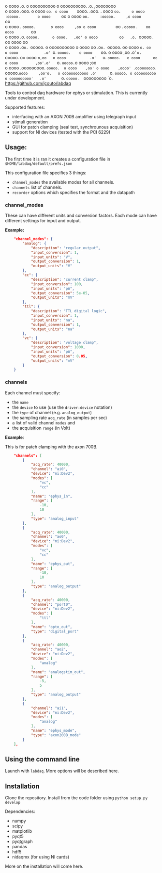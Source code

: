 o oooo                  .o.          o oooooooooo   o oooooooooo.            .o.           ,oooooooo      
o oooo                 .ooo.         o oooo    `oo. o oooo    `oooo.        .ooo.       . oooo     `oo.    
o oooo                :ooooo.        o oooo     `oo o oooo        `oo.     :ooooo.     ,o oooo       `oo   
o oooo               . `ooooo.       o oooo     ,oo o oooo         `oo    . `ooooo.    oo oooo        `oo  
o oooo              .o. `ooooo.      o oooo.   ,oo' o oooo          oo   .o. `ooooo.   oo oooo         oo  
o oooo             .o`o. `ooooo.     o oooooooooo   o oooo          oo  .o`o. `ooooo.  oo oooo     `o. oo  
o oooo            .o' `o. `ooooo.    o oooo    `oo. o oooo         ,oo .o' `o. `ooooo. oo oooo      `o,oo  
o oooo           .o'   `o. `ooooo.   o oooo      oo o oooo        ,oo'.o'   `o. `ooooo.`o oooo       ;oo   
o oooo          .ooooooooo. `ooooo.  o oooo    ,oo' o oooo    ,oooo' .ooooooooo. `ooooo.` oooo     ,oo'o.  
o oooooooooooo .o'       `o. `ooooo. o oooooooooo   o oooooooooo'   .o'       `o. `ooooo.  `ooooooooo  `o. 
  	       		     	       		      	https://github.com/jcouto/labdaq  	       		     	       		      		    

Tools to control daq hardware for ephys or stimulation.
This is currently under development.

Supported features:
* interfacing with an AXON 700B amplifier using telegraph input
* stimuli generation
* GUI for patch clamping (seal test, synchrounous acquisition)
* support for NI devices (tested with the PCI 6229)

## Usage:

The first time it is ran it creates a configuration file in ``$HOME/labdaq/default/prefs.json``

This configuration file specifies 3 things:

* ``channel_modes`` the available modes for all channels.
* ``channels`` list of channels.
* ``recorder`` options which specifies the format and the datapath

### channel_modes

These can have different units and conversion factors. Each mode can have different settings for input and output.

**Example:**

```json
    "channel_modes": {
        "analog": {
            "description": "regular_output",
            "input_conversion": 1,
            "input_units": "V",
            "output_conversion": 1,
            "output_units": "V"
        },
        "cc": {
            "description": "current clamp",
            "input_conversion": 100,
            "input_units": "pA",
            "output_conversion": 5e-05,
            "output_units": "mV"
        },
        "ttl": {
            "description": "TTL digital logic",
            "input_conversion": 1,
            "input_units": "na",
            "output_conversion": 1,
            "output_units": "na"
        },
        "vc": {
            "description": "voltage clamp",
            "input_conversion": 1000,
            "input_units": "pA",
            "output_conversion": 0.05,
            "output_units": "mV"
        }
    }
```

### channels

Each channel must specify:

* the ``name``
* the ``device`` to use (use the ``driver:device`` notation)
* the ``type`` of channel (e.g. ``analog_output``)
* the sampling rate ``acq_rate`` (in samples per sec)
* a list of valid channel ``modes`` and 
* the acquisition ``range`` (in Volt)

**Example**:

This is for patch clamping with the axon 700B.


```json
    "channels": [
        {
            "acq_rate": 40000,
            "channel": "ai0",
            "device": "ni:Dev2",
            "modes": [
                "vc",
                "cc"
            ],
            "name": "ephys_in",
            "range": [
                -10,
                10
            ],
            "type": "analog_input"
        },
        {
            "acq_rate": 40000,
            "channel": "ao0",
            "device": "ni:Dev2",
            "modes": [
                "vc",
                "cc"
            ],
            "name": "ephys_out",
            "range": [
                -10,
                10
            ],
            "type": "analog_output"
        },
        {
            "acq_rate": 40000,
            "channel": "port0",
            "device": "ni:Dev2",
            "modes": [
                "ttl"
            ],
            "name": "opto_out",
            "type": "digital_port"
        },
        {
            "acq_rate": 40000,
            "channel": "ao2",
            "device": "ni:Dev2",
            "modes": [
                "analog"
            ],
            "name": "analogstim_out",
            "range": [
                -5,
                5
            ],
            "type": "analog_output"
        },
        {
            "channel": "ai1",
            "device": "ni:Dev2",
            "modes": [
                "analog"
            ],
            "name": "ephys_mode",
            "type": "axon200B_mode"
        }
    ],
```


## Using the command line

Launch with ``labdaq``. More options will be described here.


## Installation

Clone the repository. Install from the code folder  using ``python setup.py develop``

Dependencies:

* numpy
* scipy
* matplotlib
* pyqt5
* pyqtgraph
* pandas
* hdf5
* nidaqmx (for using NI cards)

More on the installation will come here.



